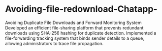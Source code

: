 # Avoiding-file-redownload-Chatapp-
Avoiding Duplicate File Downloads and Forward Monitoring System Developed an efficient file-sharing platform that prevents redundant downloads using SHA-256 hashing for duplicate detection. Implemented a file-forwarding tracking system that binds sender details to a queue, allowing administrators to trace file propagation.
